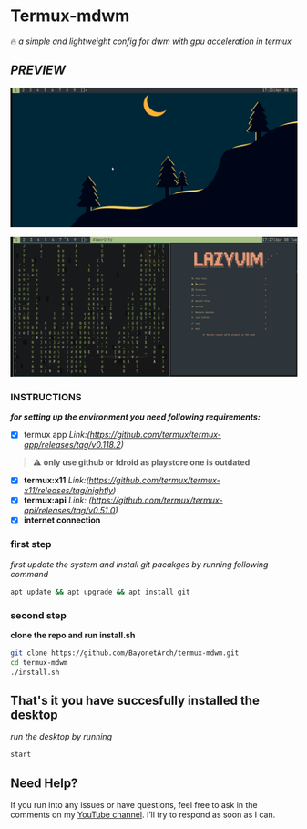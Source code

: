 # **Termux-mdwm** #
:fire: *a simple and lightweight config for dwm with gpu acceleration in termux*   

## *PREVIEW* ##
![home screen](./images/img1.jpg)

![in terminal](./images/img2.jpg)

### **INSTRUCTIONS** ###
***for setting up the environment you need following requirements:***
- [x] termux app
*Link:(https://github.com/termux/termux-app/releases/tag/v0.118.2)*  
>:warning:  **only use github or fdroid as playstore one is outdated**
- [x] **termux:x11** 
*Link:(https://github.com/termux/termux-x11/releases/tag/nightly)*
- [x] **termux:api** 
*Link: (https://github.com/termux/termux-api/releases/tag/v0.51.0)*
- [x] **internet connection**

### first step ###
*first update the system and install git pacakges by running following command*
```bash
apt update && apt upgrade && apt install git
```
### second step ###
**clone the repo and run install.sh**
```bash
git clone https://github.com/BayonetArch/termux-mdwm.git 
cd termux-mdwm
./install.sh
```


## **That's it you have succesfully installed the desktop** ##
*run the desktop by running*
```bash
start
```

## Need Help?

If you run into any issues or have questions, feel free to ask in the comments on my [YouTube channel](https://www.youtube.com/@Bayonet7). I’ll try to respond as soon as I can.




















